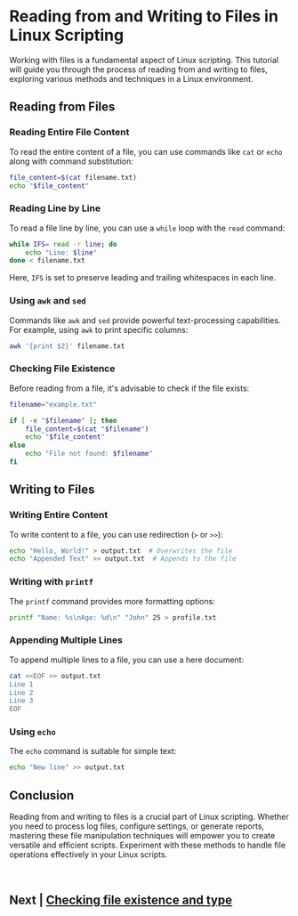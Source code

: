 
# Reading from and Writing to Files in Linux Scripting

Working with files is a fundamental aspect of Linux scripting. This tutorial will guide you through the process of reading from and writing to files, exploring various methods and techniques in a Linux environment.

## Reading from Files

### Reading Entire File Content

To read the entire content of a file, you can use commands like `cat` or `echo` along with command substitution:

```bash
file_content=$(cat filename.txt)
echo "$file_content"
```

### Reading Line by Line

To read a file line by line, you can use a `while` loop with the `read` command:

```bash
while IFS= read -r line; do
    echo "Line: $line"
done < filename.txt
```

Here, `IFS` is set to preserve leading and trailing whitespaces in each line.

### Using `awk` and `sed`

Commands like `awk` and `sed` provide powerful text-processing capabilities. For example, using `awk` to print specific columns:

```bash
awk '{print $2}' filename.txt
```

### Checking File Existence

Before reading from a file, it's advisable to check if the file exists:

```bash
filename="example.txt"

if [ -e "$filename" ]; then
    file_content=$(cat "$filename")
    echo "$file_content"
else
    echo "File not found: $filename"
fi
```

## Writing to Files

### Writing Entire Content

To write content to a file, you can use redirection (`>` or `>>`):

```bash
echo "Hello, World!" > output.txt  # Overwrites the file
echo "Appended Text" >> output.txt  # Appends to the file
```

### Writing with `printf`

The `printf` command provides more formatting options:

```bash
printf "Name: %s\nAge: %d\n" "John" 25 > profile.txt
```

### Appending Multiple Lines

To append multiple lines to a file, you can use a here document:

```bash
cat <<EOF >> output.txt
Line 1
Line 2
Line 3
EOF
```

### Using `echo`

The `echo` command is suitable for simple text:

```bash
echo "New line" >> output.txt
```

## Conclusion

Reading from and writing to files is a crucial part of Linux scripting. Whether you need to process log files, configure settings, or generate reports, mastering these file manipulation techniques will empower you to create versatile and efficient scripts. Experiment with these methods to handle file operations effectively in your Linux scripts.


<br>

## Next | [Checking file existence and type](https://github.com/lioneltchami/shell-scripting-tutorial/blob/main/Tutorial-Files/08.File-Handling/02.Checking_file_existence_and_type.md)
